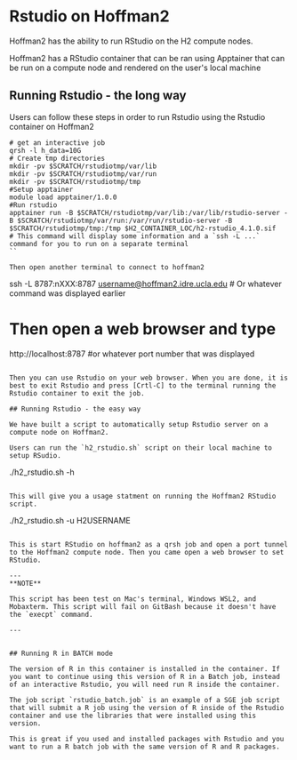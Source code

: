 # Rstudio on Hoffman2

Hoffman2 has the ability to run RStudio on the H2 compute nodes. 

Hoffman2 has a RStudio container that can be ran using Apptainer that can be run on a compute node and rendered on the user's local machine

## Running Rstudio - the long way

Users can follow these steps in order to run Rstudio using the Rstudio container on Hoffman2

```
# get an interactive job
qrsh -l h_data=10G
# Create tmp directories
mkdir -pv $SCRATCH/rstudiotmp/var/lib
mkdir -pv $SCRATCH/rstudiotmp/var/run
mkdir -pv $SCRATCH/rstudiotmp/tmp
#Setup apptainer
module load apptainer/1.0.0
#Run rstudio
apptainer run -B $SCRATCH/rstudiotmp/var/lib:/var/lib/rstudio-server -B $SCRATCH/rstudiotmp/var/run:/var/run/rstudio-server -B $SCRATCH/rstudiotmp/tmp:/tmp $H2_CONTAINER_LOC/h2-rstudio_4.1.0.sif
# This command will display some information and a `ssh -L ...` command for you to run on a separate terminal 
``

Then open another terminal to connect to hoffman2

```
ssh  -L 8787:nXXX:8787 username@hoffman2.idre.ucla.edu # Or whatever command was displayed earlier 
# Then open a web browser and type
http://localhost:8787 #or whatever port number that was displayed
```

Then you can use Rstudio on your web browser. When you are done, it is best to exit Rstudio and press [Crtl-C] to the terminal running the Rstudio container to exit the job.

## Running Rstudio - the easy way

We have built a script to automatically setup Rstudio server on a compute node on Hoffman2.
 
Users can run the `h2_rstudio.sh` script on their local machine to setup RSudio.

```
./h2_rstudio.sh -h
```

This will give you a usage statment on running the Hoffman2 RStudio script.

```
./h2_rstudio.sh -u H2USERNAME
```

This is start RStudio on hoffman2 as a qrsh job and open a port tunnel to the Hoffman2 compute node. Then you came open a web browser to set RStudio.

---
**NOTE**

This script has been test on Mac's terminal, Windows WSL2, and Mobaxterm. This script will fail on GitBash because it doesn't have the `execpt` command.
 
---


## Running R in BATCH mode

The version of R in this container is installed in the container. If you want to continue using this version of R in a Batch job, instead of an interactive Rstudio, you will need run R inside the container.

The job script `rstudio_batch.job` is an example of a SGE job script that will submit a R job using the version of R inside of the Rstudio container and use the libraries that were installed using this version.

This is great if you used and installed packages with Rstudio and you want to run a R batch job with the same version of R and R packages.



